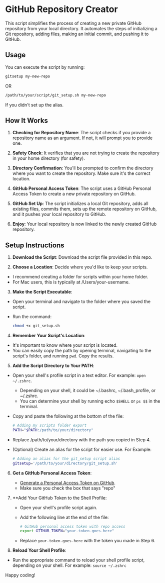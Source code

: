 # GitHub Repository Creator

This script simplifies the process of creating a new private GitHub repository from your local directory. It automates the steps of initializing a Git repository, adding files, making an initial commit, and pushing it to GitHub.

## Usage

You can execute the script by running:
```bash
gitsetup my-new-repo
```

OR

```bash
/path/to/your/script/git_setup.sh my-new-repo
```

If you didn't set up the alias.

## How It Works

1. **Checking for Repository Name**: The script checks if you provide a repository name as an argument. If not, it will prompt you to provide one.

2. **Safety Check**: It verifies that you are not trying to create the repository in your home directory (for safety).

3. **Directory Confirmation**: You'll be prompted to confirm the directory where you want to create the repository. Make sure it's the correct location.

4. **GitHub Personal Access Token**: The script uses a GitHub Personal Access Token to create a new private repository on GitHub.

5. **GitHub Set Up**: The script initializes a local Git repository, adds all existing files, commits them, sets up the remote repository on GitHub, and it pushes your local repository to GitHub.

6. **Enjoy**: Your local repository is now linked to the newly created GitHub repository.

## Setup Instructions

1. **Download the Script**: Download the script file provided in this repo.

2. **Choose a Location**: Decide where you'd like to keep your scripts.
  -  I recommend creating a folder for scripts within your home folder.
  -  For Mac users, this is typically at /Users/your-username.

3. **Make the Script Executable**:
  - Open your terminal and navigate to the folder where you saved the script.
  - Run the command:

    ```bash
    chmod +x git_setup.sh
    ```
    
4. **Remember Your Script's Location**:
  - It's important to know where your script is located.
  - You can easily copy the path by opening terminal, navigating to the script's folder, and running `pwd`. Copy the results.
    
5. **Add the Script Directory to Your PATH**:
  - Open your shell's profile script in a text editor. For example: `open ~/.zshrc`.
    - Depending on your shell, it could be ~/.bashrc, ~/.bash_profile, or ~/.zshrc.
    - You can determine your shell by running echo `$SHELL` or `ps $$` in the terminal.
  - Copy and paste the following at the bottom of the file:

    ```bash
    # Adding my scripts folder export
    PATH="$PATH:/path/to/your/directory" 
    ```

  - Replace /path/to/your/directory with the path you copied in Step 4.
  - (Optional) Create an alias for the script for easier use. For Example:

    ```bash
    # Adding an alias for the git_setup script alias
    gitsetup='/path/to/your/directory/git_setup.sh'
    ```
   
6. **Get a GitHub Personal Access Token**:
   - [Generate a Personal Access Token on GitHub](https://docs.github.com/en/authentication/keeping-your-account-and-data-secure/creating-a-personal-access-token).
   - Make sure you check the box that says "repo"
     
7. **Add Your GitHub Token to the Shell Profile:
   - Open your shell's profile script again.
   - Add the following line at the end of the file:
  
     ```bash
     # GitHub personal access token with repo access
     export GITHUB_TOKEN="your-token-goes-here"
     ```
     
   - Replace `your-token-goes-here` with the token you made in Step 6.
   
8. **Reload Your Shell Profile**:
  - Run the appropriate command to reload your shell profile script, depending on your shell. For example: `source ~/.zshrc`

Happy coding!
